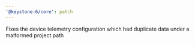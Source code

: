 ```yaml
---
'@keystone-6/core': patch
---
```


Fixes the device telemetry configuration which had duplicate data under a malformed project path
